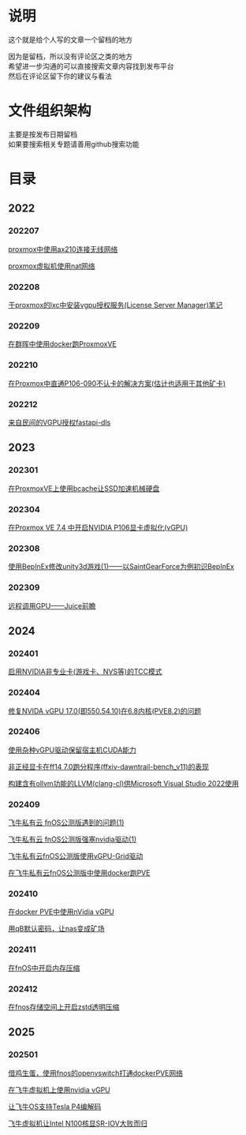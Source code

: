 # 说明  
这个就是给个人写的文章一个留档的地方

因为是留档，所以没有评论区之类的地方  
希望进一步沟通的可以直接搜索文章内容找到发布平台  
然后在评论区留下你的建议与看法  

# 文件组织架构  
主要是按发布日期留档  
如果要搜索相关专题请善用github搜索功能  

# 目录
## 2022
### 202207
[proxmox中使用ax210连接无线网络](2022/07/270840_proxmox_using_wlan/index.md)

[proxmox虚拟机使用nat网络](2022/07/271113_proxmox_using_nat/index.md)
### 202208
[于proxmox的lxc中安装vgpu授权服务(License Server Manager)笔记](2022/08/102000_install_nv_old_lic_in_lxc/index.md)
### 202209
[在群晖中使用docker跑ProxmoxVE](2022/09/050940_dockerPVE_in_ds918/index.md)
### 202210
[在Proxmox中直通P106-090不认卡的解决方案(估计也适用于其他矿卡)](2022/10/300950_nvidia_mining_card_driver/index.md)
### 202212
[来自民间的VGPU授权fastapi-dls](2022/12/291214_vGPU_fastapi-dls/index.md)
## 2023
### 202301
[在ProxmoxVE上使用bcache让SSD加速机械硬盘](2023/01/290823_bcache_in_proxmox_ve/index.md)
### 202304
[在Proxmox VE 7.4 中开启NVIDIA P106显卡虚拟化(vGPU)](2023/04/160252_vGPU_in_Proxmox_VE_7-4_P106/index.md)
### 202308
[使用BepInEx修改unity3d游戏(1)——以SaintGearForce为例初识BepInEx](2023/08/250354_BepInEx_unity3d_SaintGearForce/index.md) 
### 202309
[远程调用GPU——Juice前瞻](2023/09/110347_remote_GPU_Juice/index.md)
## 2024
### 202401
[启用NVIDIA非专业卡(游戏卡、NVS等)的TCC模式](2024/01/280637_force_tcc_in_geforce_card/index.md)
### 202404
[修复NVIDA vGPU 17.0(即550.54.10)在6.8内核(PVE8.2)的问题](2024/04/300745_fix_vgpu_grid17-0_in_kernel_6-8/index.md)
### 202406
[使用杂种vGPU驱动保留宿主机CUDA能力](2024/06/021256_use_merge_vgpu_driver_in_pve/index.md)

[非正经显卡在ff14 7.0跑分程序(ffxiv-dawntrail-bench_v11)的表现](2024/06/091934_gpu_in_ff14_7/index.md)

[构建含有ollvm功能的LLVM(clang-cl)供Microsoft Visual Studio 2022使用](2024/06/151137_ollvm_in_vs2022/index.md)
### 202409
[飞牛私有云 fnOS公测版遇到的问题(1)](2024/09/010111_wrong_with_fnOS_beta_1/index.md)

[飞牛私有云 fnOS公测版强塞nvidia驱动(1)](2024/09/120333_insert_nvidia_driver_in_fnOS_1/index.md)

[飞牛私有云fnOS公测版使用vGPU-Grid驱动](2024/09/152251_use_nvidia_vgpu_grid_driver_in_fnOS/index.md)

[在飞牛私有云fnOS公测版中使用docker跑PVE](2024/09/201200_run_docker_pve_in_fnos/index.md)
### 202410
[在docker PVE中使用nVidia vGPU](2024/10/102050_run_vgpu_with_docker_pve_in_fnos/index.md)

[用qB默认密码，让nas变成矿场](2024/10/171510_qBittorrent_default_pwd_issues/index.md)
### 202411
[在fnOS中开启内存压缩](2024/11/241946_fnos_enable_zram/index.md)
### 202412
[在fnos存储空间上开启zstd透明压缩](2024/12/300031_fnos_enable_compress/index.md)

## 2025
### 202501
[借鸡生蛋，使用fnos的openvswitch打通dockerPVE网络](2025/01/022315_fnos_ovs_with_docker_pve/index.md)

[在飞牛虚拟机上使用nvidia vGPU](2025/01/221156_fnos_trim_vm_vgpu_libvirt/index.md)

[让飞牛OS支持Tesla P4编解码](2025/01/221925_fnos_patch_for_3d_contorller/index.md)

[飞牛虚拟机让Intel N100核显SR-IOV大败而归](2025/01/232229_fnos_trim_vm_n100_sriov/index.md)